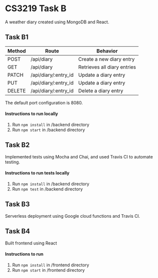 <h1>CS3219 Task B</h1>
A weather diary created using MongoDB and React.

<h2>Task B1</h2>

Method | Route | Behavior
--- | --- | ---
POST | /api/diary | Create a new diary entry
GET | /api/diary | Retrieves all diary entries
PATCH | /api/diary/:entry_id | Update a diary entry
PUT | /api/diary/:entry_id | Update a diary entry
DELETE | /api/diary/:entry_id | Delete a diary entry

The default port configuration is 8080.

<h4>Instructions to run locally</h4>

1. Run `npm install` in /backend directory
2. Run `npm start` in /backend directory

<h2>Task B2</h2>
Implemented tests using Mocha and Chai, and used Travis CI to automate testing.

<h4>Instructions to run tests locally</h4>

1. Run `npm install` in /backend directory
2. Run `npm test` in /backend directory

<h2>Task B3</h2>
Serverless deployment using Google cloud functions and Travis CI.



<h2>Task B4</h2>
Built frontend using React

<h4>Instructions to run</h4>

1. Run `npm install` in /frontend directory
2. Run `npm start` in /frontend directory
